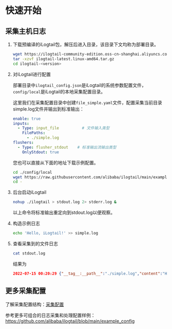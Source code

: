 # 快速开始

## 采集主机日志

1. 下载预编译的iLogtail包，解压后进入目录，该目录下文均称为部署目录。

    ```bash
    wget https://ilogtail-community-edition.oss-cn-shanghai.aliyuncs.com/latest/ilogtail-latest.linux-amd64.tar.gz
    tar -xzvf ilogtail-latest.linux-amd64.tar.gz
    cd ilogtail-<version>
    ```

2. 对iLogtail进行配置

    部署目录中`ilogtail_config.json`是iLogtail的系统参数配置文件，`config/local`是iLogtail的本地采集配置目录。

    这里我们在采集配置目录中创建`file_simple.yaml`文件，配置采集当前目录simple.log文件并输出到标准输出：

    ```yaml
    enable: true
    inputs:
      - Type: input_file          # 文件输入类型
        FilePaths: 
          - ./simple.log
    flushers:
      - Type: flusher_stdout    # 标准输出流输出类型
        OnlyStdout: true
    ```

    您也可以直接从下面的地址下载示例配置。

    ```bash
    cd ./config/local
    wget https://raw.githubusercontent.com/alibaba/ilogtail/main/example_config/quick_start/config/file_simple.yaml
    cd -
    ```

3. 后台启动iLogtail

    ```bash
    nohup ./ilogtail > stdout.log 2> stderr.log &
    ```

    以上命令将标准输出重定向到stdout.log以便观察。

4. 构造示例日志

    ```bash
    echo 'Hello, iLogtail!' >> simple.log
    ```

5. 查看采集到的文件日志

    ```bash
    cat stdout.log
    ```

    结果为

    ```json
    2022-07-15 00:20:29 {"__tag__:__path__":"./simple.log","content":"Hello, iLogtail!","__time__":"1657815627"}
    ```

## 更多采集配置

了解采集配置结构：[采集配置](../configuration/collection-config.md)

参考更多可组合的日志采集和处理配置样例：<https://github.com/alibaba/ilogtail/blob/main/example_config>
